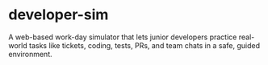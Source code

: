 # developer-sim
A web-based work-day simulator that lets junior developers practice real-world tasks like tickets, coding, tests, PRs, and team chats in a safe, guided environment.

